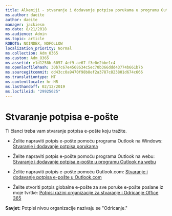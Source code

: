 ```yaml
---
title: Alkemiji - stvaranje i dodavanje potpisa porukama u programu Outlook
ms.author: daeite
author: daeite
manager: jackiesm
ms.date: 8/21/2018
ms.audience: Admin
ms.topic: article
ROBOTS: NOINDEX, NOFOLLOW
localization_priority: Normal
ms.collection: Adm_O365
ms.custom: Adm_O365
ms.assetid: e1d1258b-6057-4ef9-ae67-f3e0e2bbe1c4
ms.openlocfilehash: 30b7c67e4568634c5ec70b366ddd43774b661b7b
ms.sourcegitcommit: dd43cc0a9470f98b8ef2a3787c823801d674c666
ms.translationtype: MT
ms.contentlocale: hr-HR
ms.lasthandoff: 02/12/2019
ms.locfileid: "29925625"
---
```

# <a name="creating-email-signatures"></a>Stvaranje potpisa e-pošte

Ti članci treba vam stvaranje potpisa e-pošte koju tražite.
  
- Želite napraviti potpis e-pošte pomoću programa Outlook na Windows: [Stvaranje i dodavanje potpisa porukama](https://support.office.com/article/8ee5d4f4-68fd-464a-a1c1-0e1c80bb27f2.aspx)
    
- Želite napraviti potpis e-pošte pomoću programa Outlook na webu: [Stvaranje i dodavanje potpisa e-pošte u programu Outlook na webu](https://support.office.com/article/5ff9dcfd-d3f1-447b-b2e9-39f91b074ea3.aspx)
    
- Želite napraviti potpis e-pošte pomoću Outlook.com: [Stvaranje i dodavanje potpisa e-pošte u Outlook.com](https://support.office.com/article/776d9006-abdf-444e-b5b7-a61821dff034.aspx)
    
- Želite stvoriti potpis globalne e-pošte za sve poruke e-pošte poslane iz moje tvrtke: [Potpisi razini organizacije za stvaranje i Odricanje Office 365](https://support.office.com/article/2d75860f-c527-4352-a7f6-73eba54c0c72.aspx)
    
 **Savjet:** Potpisi nivou organizacije nazivaju se "Odricanje." 
  

